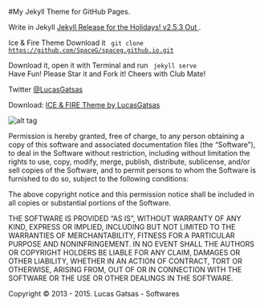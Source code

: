 #My Jekyll Theme for GitHub Pages. 


Write in Jekyll  [Jekyll Release for the Holidays! v2.5.3 Out ](https://github.com/jekyll/jekyll).



Ice & Fire Theme 
Download it <code> git clone https://github.com/SpaceG/spaceg.github.io.git</code>

Download it, open it with Terminal and run <code> jekyll serve </code> 
Have Fun! Please Star it and Fork it! 
Cheers with Club Mate!


Twitter
[@LucasGatsas](https://twitter.com/LucasGatsas) 


Download: 
[ICE & FIRE Theme by LucasGatsas](https://github.com/SpaceG/iceandfire) 



![alt tag](https://spaceg.github.io/img/lucas-gatsas-clean-magic-jekyll-theme.png)




Permission is hereby granted, free of charge, to any person obtaining a copy of this software and associated documentation files (the “Software”), to deal in the Software without restriction, including without limitation the rights to use, copy, modify, merge, publish, distribute, sublicense, and/or sell copies of the Software, and to permit persons to whom the Software is furnished to do so, subject to the following conditions:

The above copyright notice and this permission notice shall be included in all copies or substantial portions of the Software.

THE SOFTWARE IS PROVIDED “AS IS”, WITHOUT WARRANTY OF ANY KIND, EXPRESS OR IMPLIED, INCLUDING BUT NOT LIMITED TO THE WARRANTIES OF MERCHANTABILITY, FITNESS FOR A PARTICULAR PURPOSE AND NONINFRINGEMENT. IN NO EVENT SHALL THE AUTHORS OR COPYRIGHT HOLDERS BE LIABLE FOR ANY CLAIM, DAMAGES OR OTHER LIABILITY, WHETHER IN AN ACTION OF CONTRACT, TORT OR OTHERWISE, ARISING FROM, OUT OF OR IN CONNECTION WITH THE SOFTWARE OR THE USE OR OTHER DEALINGS IN THE SOFTWARE.

Copyright © 2013 - 2015. Lucas Gatsas - Softwares
